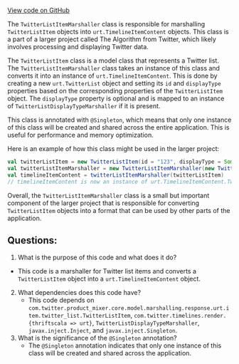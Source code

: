 [View code on GitHub](https://github.com/misbahsy/the-algorithm/product-mixer/core/src/main/scala/com/twitter/product_mixer/core/functional_component/marshaller/response/urt/item/twitter_list/TwitterListItemMarshaller.scala)

The `TwitterListItemMarshaller` class is responsible for marshalling `TwitterListItem` objects into `urt.TimelineItemContent` objects. This class is a part of a larger project called The Algorithm from Twitter, which likely involves processing and displaying Twitter data.

The `TwitterListItem` class is a model class that represents a Twitter list. The `TwitterListItemMarshaller` class takes an instance of this class and converts it into an instance of `urt.TimelineItemContent`. This is done by creating a new `urt.TwitterList` object and setting its `id` and `displayType` properties based on the corresponding properties of the `TwitterListItem` object. The `displayType` property is optional and is mapped to an instance of `TwitterListDisplayTypeMarshaller` if it is present.

This class is annotated with `@Singleton`, which means that only one instance of this class will be created and shared across the entire application. This is useful for performance and memory optimization.

Here is an example of how this class might be used in the larger project:

```scala
val twitterListItem = new TwitterListItem(id = "123", displayType = Some("compact"))
val twitterListItemMarshaller = new TwitterListItemMarshaller(new TwitterListDisplayTypeMarshaller())
val timelineItemContent = twitterListItemMarshaller(twitterListItem)
// timelineItemContent is now an instance of urt.TimelineItemContent.TwitterList with id = "123" and displayType = Some(urt.TwitterListDisplayType.Compact)
```

Overall, the `TwitterListItemMarshaller` class is a small but important component of the larger project that is responsible for converting `TwitterListItem` objects into a format that can be used by other parts of the application.
## Questions: 
 1. What is the purpose of this code and what does it do?
   - This code is a marshaller for Twitter list items and converts a `TwitterListItem` object into a `urt.TimelineItemContent` object.
2. What dependencies does this code have?
   - This code depends on `com.twitter.product_mixer.core.model.marshalling.response.urt.item.twitter_list.TwitterListItem`, `com.twitter.timelines.render.{thriftscala => urt}`, `TwitterListDisplayTypeMarshaller`, `javax.inject.Inject`, and `javax.inject.Singleton`.
3. What is the significance of the `@Singleton` annotation?
   - The `@Singleton` annotation indicates that only one instance of this class will be created and shared across the application.